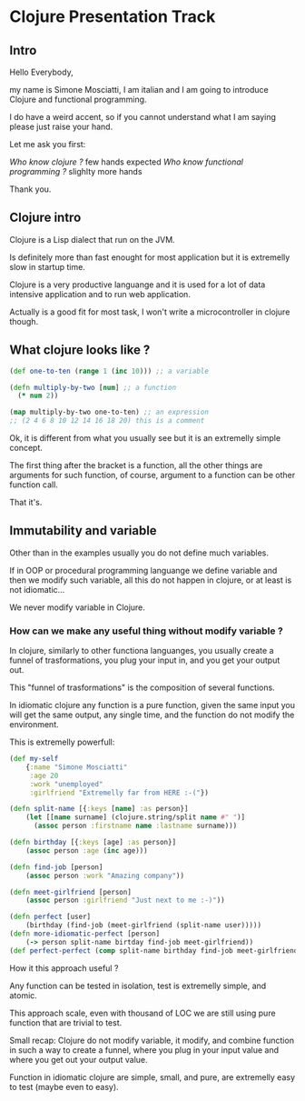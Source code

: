 # Clojure Presentation Track

## Intro

Hello Everybody,

my name is Simone Mosciatti, I am italian and I am going to introduce Clojure and functional programming.

I do have a weird accent, so if you cannot understand what I am saying please just raise your hand.

Let me ask you first:

*Who know clojure ?* few hands expected
*Who know functional programming ?* slighlty more hands

Thank you.

## Clojure intro

Clojure is a Lisp dialect that run on the JVM.

Is definitely more than fast enought for most application but it is extremelly slow in startup time.

Clojure is a very productive languange and it is used for a lot of data intensive application and to run web application.

Actually is a good fit for most task, I won't write a microcontroller in clojure though.

## What clojure looks like ?

``` clojure
(def one-to-ten (range 1 (inc 10))) ;; a variable

(defn multiply-by-two [num] ;; a function
  (* num 2))

(map multiply-by-two one-to-ten) ;; an expression
;; (2 4 6 8 10 12 14 16 18 20) this is a comment
```

Ok, it is different from what you usually see but it is an extremelly simple concept.

The first thing after the bracket is a function, all the other things are arguments for such function, of course, argument to a function can be other function call.

That it's.

## Immutability and variable

Other than in the examples usually you do not define much variables.

If in OOP or procedural programming languange we define variable and then we modify such variable, all this do not happen in clojure, or at least is not idiomatic...

We never modify variable in Clojure.

### How can we make any useful thing without modify variable ?

In clojure, similarly to other functiona languanges, you usually create a funnel of trasformations, you plug your input in, and you get your output out.

This "funnel of trasformations" is the composition of several functions.

In idiomatic clojure any function is a pure function, given the same input you will get the same output, any single time, and the function do not modify the environment.

This is extremelly powerfull:

``` clojure
(def my-self
    {:name "Simone Mosciatti"
     :age 20
     :work "unemployed"
     :girlfriend "Extremelly far from HERE :-("})

(defn split-name [{:keys [name] :as person}]
	(let [[name surname] (clojure.string/split name #" ")]
	  (assoc person :firstname name :lastname surname)))

(defn birthday [{:keys [age] :as person}]
	(assoc person :age (inc age)))

(defn find-job [person]
	(assoc person :work "Amazing company"))

(defn meet-girlfriend [person]
	(assoc person :girlfriend "Just next to me :-)"))

(defn perfect [user]
	(birthday (find-job (meet-girlfriend (split-name user)))))
(defn more-idiomatic-perfect [person]
	(-> person split-name birtday find-job meet-girlfriend))
(def perfect-perfect (comp split-name birthday find-job meet-girlfriend))
```

How it this approach useful ?

Any function can be tested in isolation, test is extremelly simple, and atomic.

This approach scale, even with thousand of LOC we are still using pure function that are trivial to test.

Small recap: Clojure do not modify variable, it modify, and combine function in such a way to create a funnel, where you plug in your input value and where you get out your output value.

Function in idiomatic clojure are simple, small, and pure, are extremelly easy to test (maybe even to easy).


